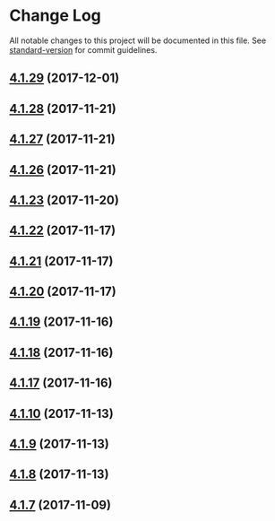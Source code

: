 # Change Log

All notable changes to this project will be documented in this file. See [standard-version](https://github.com/conventional-changelog/standard-version) for commit guidelines.

<a name="4.1.29"></a>
## [4.1.29](https://github.com/IBM-Swift/generator-swiftserver/compare/4.1.28...4.1.29) (2017-12-01)



<a name="4.1.28"></a>
## [4.1.28](https://github.com/IBM-Swift/generator-swiftserver/compare/4.1.27...4.1.28) (2017-11-21)



<a name="4.1.27"></a>
## [4.1.27](https://github.com/IBM-Swift/generator-swiftserver/compare/4.1.16...4.1.27) (2017-11-21)



<a name="4.1.26"></a>
## [4.1.26](https://github.com/IBM-Swift/generator-swiftserver/compare/4.1.16...4.1.26) (2017-11-21)



<a name="4.1.23"></a>
## [4.1.23](https://github.com/IBM-Swift/generator-swiftserver/compare/4.1.16...4.1.23) (2017-11-20)



<a name="4.1.22"></a>
## [4.1.22](https://github.com/IBM-Swift/generator-swiftserver/compare/4.1.16...4.1.22) (2017-11-17)



<a name="4.1.21"></a>
## [4.1.21](https://github.com/IBM-Swift/generator-swiftserver/compare/4.1.16...4.1.21) (2017-11-17)



<a name="4.1.20"></a>
## [4.1.20](https://github.com/IBM-Swift/generator-swiftserver/compare/4.1.16...4.1.20) (2017-11-17)



<a name="4.1.19"></a>
## [4.1.19](https://github.com/IBM-Swift/generator-swiftserver/compare/4.1.16...4.1.19) (2017-11-16)



<a name="4.1.18"></a>
## [4.1.18](https://github.com/IBM-Swift/generator-swiftserver/compare/4.1.16...4.1.18) (2017-11-16)



<a name="4.1.17"></a>
## [4.1.17](https://github.com/IBM-Swift/generator-swiftserver/compare/4.1.16...4.1.17) (2017-11-16)



<a name="4.1.10"></a>
## [4.1.10](https://github.com/IBM-Swift/generator-swiftserver/compare/4.1.9...4.1.10) (2017-11-13)



<a name="4.1.9"></a>
## [4.1.9](https://github.com/IBM-Swift/generator-swiftserver/compare/4.1.8...4.1.9) (2017-11-13)



<a name="4.1.8"></a>
## [4.1.8](https://github.com/IBM-Swift/generator-swiftserver/compare/4.1.7...4.1.8) (2017-11-13)



<a name="4.1.7"></a>
## [4.1.7](https://github.com/IBM-Swift/generator-swiftserver/compare/4.1.6...4.1.7) (2017-11-09)
